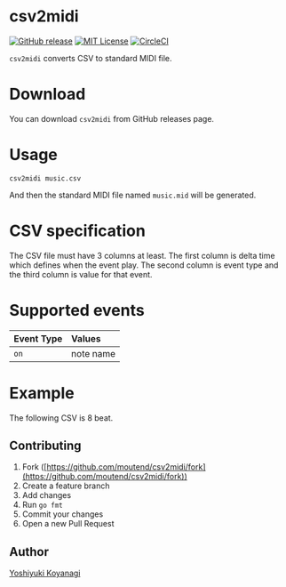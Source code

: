 # csv2midi

[![GitHub release](https://img.shields.io/github/release/moutend/csv2midi.svg?style=flat-square)][release]
[![MIT License](https://img.shields.io/badge/license-MIT-blue.svg?style=flat-square)][license]
[![CircleCI](https://circleci.com/gh/moutend/csv2midi.svg?style=svg&circle-token=e7748578056ded93a5532904c047fc0f23db3bba)](https://circleci.com/gh/moutend/csv2midi)

[release]: https://github.com/moutend/csv2midi/releases
[license]: https://github.com/moutend/csv2midi/blob/master/LICENSE
[status]: https://circleci.com/gh/moutend/csv2midi

`csv2midi` converts CSV to standard MIDI file.

# Download

You can download `csv2midi` from GitHub releases page.

# Usage

```console
csv2midi music.csv
```

And then the standard MIDI file named `music.mid` will be generated.

# CSV specification

The CSV file must have 3 columns at least. The first column is delta time which defines when the event play. The second column is event type and  the third column is value for that event.

# Supported events

| Event Type | Values |
|:---|:---|
| `on` | note name | velocity |

# Example

The following CSV is 8 beat.

## Contributing

1. Fork ([https://github.com/moutend/csv2midi/fork](https://github.com/moutend/csv2midi/fork))
1. Create a feature branch
1. Add changes
1. Run `go fmt`
1. Commit your changes
1. Open a new Pull Request

## Author

[Yoshiyuki Koyanagi](https://github.com/moutend)
